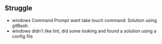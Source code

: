 ## Struggle

* windows Command Prompt want take touch command: Solution using gitBash.
* windows didn't like lint, did some looking and found a solution using a config file 
